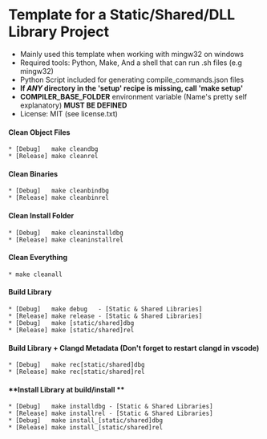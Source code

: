 # Template for a Static/Shared/DLL Library Project
* Mainly used this template when working with mingw32 on windows  
* Required tools: Python, Make, And a shell that can run .sh files (e.g mingw32)  
* Python Script included for generating compile_commands.json files
* **If *ANY* directory in the 'setup' recipe is missing, call 'make setup'**
* **COMPILER_BASE_FOLDER** environment variable (Name's pretty self explanatory) **MUST BE DEFINED**
* License: MIT (see license.txt)
#### **Clean Object Files**
    * [Debug]   make cleandbg
    * [Release] make cleanrel
#### **Clean Binaries**
    * [Debug]   make cleanbindbg
    * [Release] make cleanbinrel
#### **Clean Install Folder**
    * [Debug]   make cleaninstalldbg
    * [Release] make cleaninstallrel
#### **Clean Everything**
    * make cleanall
#### **Build Library**
    * [Debug]   make debug   - [Static & Shared Libraries]
    * [Release] make release - [Static & Shared Libraries]
    * [Debug]   make [static/shared]dbg
    * [Release] make [static/shared]rel
#### **Build Library + Clangd Metadata (Don't forget to restart clangd in vscode)**
    * [Debug]   make rec[static/shared]dbg
    * [Release] make rec[static/shared]rel
#### **Install Library at build/install **
    * [Debug]   make installdbg - [Static & Shared Libraries]
    * [Release] make installrel - [Static & Shared Libraries]
    * [Debug]   make install_[static/shared]dbg
    * [Release] make install_[static/shared]rel
